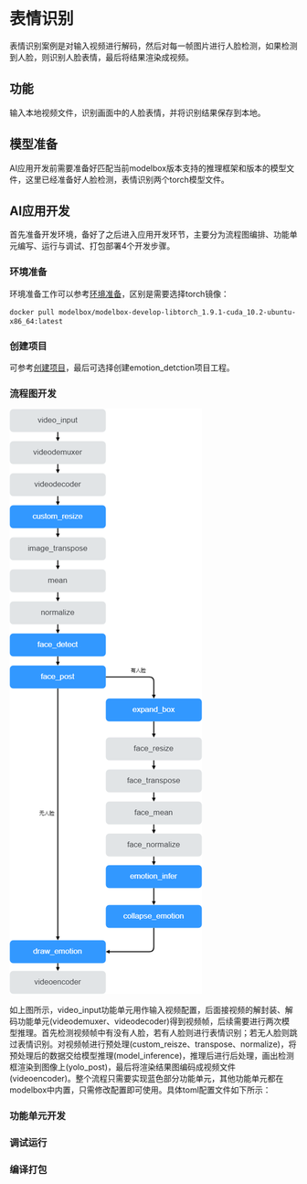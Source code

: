 # 表情识别

表情识别案例是对输入视频进行解码，然后对每一帧图片进行人脸检测，如果检测到人脸，则识别人脸表情，最后将结果渲染成视频。

## 功能

输入本地视频文件，识别画面中的人脸表情，并将识别结果保存到本地。

## 模型准备

AI应用开发前需要准备好匹配当前modelbox版本支持的推理框架和版本的模型文件，这里已经准备好人脸检测，表情识别两个torch模型文件。

## AI应用开发

首先准备开发环境，备好了之后进入应用开发环节，主要分为流程图编排、功能单元编写、运行与调试、打包部署4个开发步骤。

### 环境准备

环境准备工作可以参考[环境准备](./hello-world.md###环境准备)，区别是需要选择torch镜像：

```shell
docker pull modelbox/modelbox-develop-libtorch_1.9.1-cuda_10.2-ubuntu-x86_64:latest
```

### 创建项目

可参考[创建项目](./hello-world.md)，最后可选择创建emotion_detction项目工程。

### 流程图开发

![emotion_detection_flow](../assets/images/figure/first-app/emotion_detection_flow.png)

如上图所示，video_input功能单元用作输入视频配置，后面接视频的解封装、解码功能单元(videodemuxer、videodecoder)得到视频帧，后续需要进行两次模型推理。首先检测视频帧中有没有人脸，若有人脸则进行表情识别；若无人脸则跳过表情识别。对视频帧进行预处理(custom_reisze、transpose、normalize)，将预处理后的数据交给模型推理(model_inference)，推理后进行后处理，画出检测框渲染到图像上(yolo_post)，最后将渲染结果图编码成视频文件(videoencoder)。整个流程只需要实现蓝色部分功能单元，其他功能单元都在modelbox中内置，只需修改配置即可使用。具体toml配置文件如下所示：

### 功能单元开发



### 调试运行

### 编译打包
